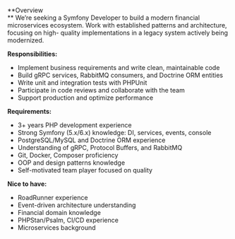 **Overview  
** We’re seeking a Symfony Developer to build a modern financial microservices
ecosystem. Work with established patterns and architecture, focusing on high-
quality implementations in a legacy system actively being modernized.

**Responsibilities:**

  * Implement business requirements and write clean, maintainable code
  * Build gRPC services, RabbitMQ consumers, and Doctrine ORM entities
  * Write unit and integration tests with PHPUnit
  * Participate in code reviews and collaborate with the team
  * Support production and optimize performance

**Requirements:**

  * 3+ years PHP development experience
  * Strong Symfony (5.x/6.x) knowledge: DI, services, events, console
  * PostgreSQL/MySQL and Doctrine ORM experience
  * Understanding of gRPC, Protocol Buffers, and RabbitMQ
  * Git, Docker, Composer proficiency
  * OOP and design patterns knowledge
  * Self-motivated team player focused on quality

**Nice to have:**

  * RoadRunner experience
  * Event-driven architecture understanding
  * Financial domain knowledge
  * PHPStan/Psalm, CI/CD experience
  * Microservices background